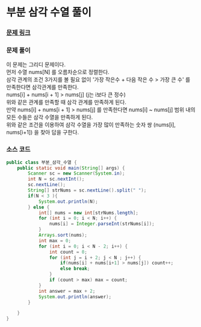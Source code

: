 # 부분 삼각 수열 풀이

### [문제 링크](https://www.acmicpc.net/problem/1548)


### 문제 풀이
이 문제는 그리디 문제이다. </br>
먼저 수열 nums[N] 를 오름차순으로 정렬한다.  </br>
삼각 관계의 조건 3가지를 볼 필요 없이 '가장 작은수 + 다음 작은 수 > 가장 큰 수' 를 만족한다면 삼각관계를 만족한다. </br>
nums[i] + nums[i + 1] > nums[j] (j는 i보다 큰 정수) </br> 
위와 같은 관계를 만족할 때 삼각 관계를 만족하게 된다.  </br>
만약 nums[i] + nums[i + 1] > nums[j] 를  만족한다면 nums[i] ~ nums[j] 범위 내의 모든 수들은 삼각 수열을 만족하게 된다. </br>
위와 같은 조건을 이용하여 삼각 수열을 가장 많이 만족하는 숫자 쌍 (nums[i], nums[i+1]) 을 찾아 답을 구한다. </br>

### 소스 코드
```java
public class 부분_삼각_수열 {
    public static void main(String[] args) {
        Scanner sc = new Scanner(System.in);
        int N = sc.nextInt();
        sc.nextLine();
        String[] strNums = sc.nextLine().split(" ");
        if(N < 3 ){
            System.out.println(N);
        } else {
            int[] nums = new int[strNums.length];
            for (int i = 0; i < N; i++) {
                nums[i] = Integer.parseInt(strNums[i]);
            }
            Arrays.sort(nums);
            int max = 0;
            for (int i = 0; i < N - 2; i++) {
                int count = 0;
                for (int j = i + 2; j < N ; j++) {
                    if(nums[i] + nums[i+1] > nums[j]) count++;
                    else break;
                }
                if (count > max) max = count;
            }
            int answer = max + 2;
            System.out.println(answer);
        }

    }
}


```
